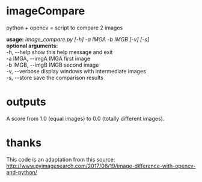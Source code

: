 # imageCompare
python + opencv = script to compare 2 images

**usage:** *image_compare.py [-h] -a IMGA -b IMGB [-v] [-s]*    
**optional arguments:**   
-h, --help            show this help message and exit   
-a IMGA, --imgA IMGA  first image   
-b IMGB, --imgB IMGB  second image    
-v, --verbose         display windows with intermediate images    
-s, --store           save the comparison results

# outputs    
A score from 1.0 (equal images) to 0.0 (totally different images).

# thanks   
This code is an adaptation from this source:    
http://www.pyimagesearch.com/2017/06/19/image-difference-with-opencv-and-python/
